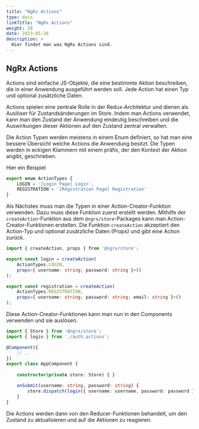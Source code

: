 ```yaml
---
title: "NgRx Actions"
type: docs
linkTitle: "NgRx Actions"
weight: 28
date: 2023-05-26
description: >
  Hier findet man was NgRx Actions sind.
---
```

## NgRx Actions
Actions sind einfache JS-Objekte, die eine bestimmte Aktion beschreiben, die in einer Anwendung ausgeführt werden soll. Jede Action hat einen Typ und optional zusätzliche Daten.

Actions spielen eine zentrale Rolle in der Redux-Architektur und dienen als Auslöser für Zustandsänderungen im Store. Indem man Actions verwendet, kann man den Zustand der Anwendung eindeutig beschreiben und die Auswirkungen dieser Aktionen auf den Zustand zentral verwalten.

Die Action Typen werden meistens in einem Enum definiert, so hat man eine bessere Übersicht welche Actions die Anwendung besitzt. Die Typen werden in eckigen Klammern mit einem präfix, der den Kontext der Aktion angibt, geschrieben.

Hier ein Beispiel
```typescript
export enum ActionTypes {
    LOGIN = '[Login Page] Login',
    REGISTRATION = '[Registration Page] Registration'
}
```

Als Nächstes muss man die Typen in einer Action-Creator-Funktion verwenden. Dazu muss diese Funktion zuerst erstellt werden. Mithilfe der `createAction`-Funktion aus dem `@ngrx/store`-Packages kann man Action-Creator-Funktionen erstellen. Die Funktion `createAction` akzeptiert den Action-Typ und optional zusätzliche Daten (Props) und gibt eine Action zurück.
```typescript
import { createAction, props } from '@ngrx/store';

export const login = createAction(
    ActionTypes.LOGIN, 
    props<{ username: string; password: string }>()
);

export const registration = createAction(
    ActionTypes.REGISTRATION,
    props<{ username: string; password: string; email: string }>()
);
```

Diese Action-Creator-Funktionen kann man nun in den Components verwenden und sie auslösen.
```typescript
import { Store } from '@ngrx/store';
import { login } from './auth.actions';

@Component({
    // ..
})
export class AppComponent {
    
    constructor(private store: Store) { }

    onSubmit(username: string, password: string) {
        store.dispatch(login({ username: username, password: password }));
    }
}
```

Die Actions werden dann von den Reducer-Funktionen behandelt, um den Zustand zu aktualisieren und auf die Aktionen zu reagieren.